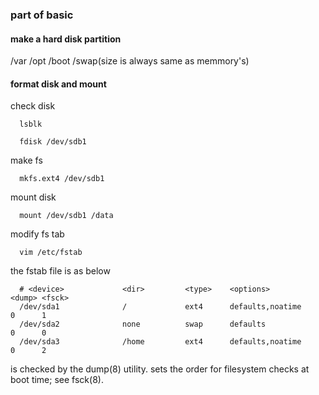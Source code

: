 ### part of basic

#### make a hard disk partition

  /var /opt /boot /swap(size is always  same as memmory's)

#### format disk and mount
  check disk
  ```
    lsblk
  ```

  ```
    fdisk /dev/sdb1
  ```

  make fs
  ```
    mkfs.ext4 /dev/sdb1
  ```

  mount disk
  ```
    mount /dev/sdb1 /data
  ```

  modify fs tab
  ```
    vim /etc/fstab
  ```

  the fstab file is as below

  ```
    # <device>             <dir>         <type>    <options>             <dump> <fsck>
    /dev/sda1              /             ext4      defaults,noatime      0      1
    /dev/sda2              none          swap      defaults              0      0
    /dev/sda3              /home         ext4      defaults,noatime      0      2
  ```

  <dump> is checked by the dump(8) utility.
  <fsck> sets the order for filesystem checks at boot time; see fsck(8).
